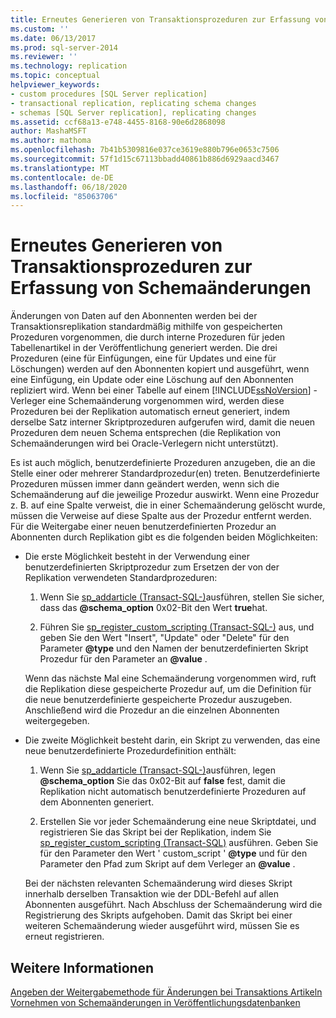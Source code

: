 ```yaml
---
title: Erneutes Generieren von Transaktionsprozeduren zur Erfassung von Schemaänderungen | Microsoft-Dokumentation
ms.custom: ''
ms.date: 06/13/2017
ms.prod: sql-server-2014
ms.reviewer: ''
ms.technology: replication
ms.topic: conceptual
helpviewer_keywords:
- custom procedures [SQL Server replication]
- transactional replication, replicating schema changes
- schemas [SQL Server replication], replicating changes
ms.assetid: ccf68a13-e748-4455-8168-90e6d2868098
author: MashaMSFT
ms.author: mathoma
ms.openlocfilehash: 7b41b5309816e037ce3619e880b796e0653c7506
ms.sourcegitcommit: 57f1d15c67113bbadd40861b886d6929aacd3467
ms.translationtype: MT
ms.contentlocale: de-DE
ms.lasthandoff: 06/18/2020
ms.locfileid: "85063706"
---
```

# <a name="regenerate-custom-transactional-procedures-to-reflect-schema-changes"></a>Erneutes Generieren von Transaktionsprozeduren zur Erfassung von Schemaänderungen
  Änderungen von Daten auf den Abonnenten werden bei der Transaktionsreplikation standardmäßig mithilfe von gespeicherten Prozeduren vorgenommen, die durch interne Prozeduren für jeden Tabellenartikel in der Veröffentlichung generiert werden. Die drei Prozeduren (eine für Einfügungen, eine für Updates und eine für Löschungen) werden auf den Abonnenten kopiert und ausgeführt, wenn eine Einfügung, ein Update oder eine Löschung auf den Abonnenten repliziert wird. Wenn bei einer Tabelle auf einem [!INCLUDE[ssNoVersion](../../../includes/ssnoversion-md.md)] -Verleger eine Schemaänderung vorgenommen wird, werden diese Prozeduren bei der Replikation automatisch erneut generiert, indem derselbe Satz interner Skriptprozeduren aufgerufen wird, damit die neuen Prozeduren dem neuen Schema entsprechen (die Replikation von Schemaänderungen wird bei Oracle-Verlegern nicht unterstützt).  
  
 Es ist auch möglich, benutzerdefinierte Prozeduren anzugeben, die an die Stelle einer oder mehrerer Standardprozedur(en) treten. Benutzerdefinierte Prozeduren müssen immer dann geändert werden, wenn sich die Schemaänderung auf die jeweilige Prozedur auswirkt. Wenn eine Prozedur z. B. auf eine Spalte verweist, die in einer Schemaänderung gelöscht wurde, müssen die Verweise auf diese Spalte aus der Prozedur entfernt werden. Für die Weitergabe einer neuen benutzerdefinierten Prozedur an Abonnenten durch Replikation gibt es die folgenden beiden Möglichkeiten:  
  
-   Die erste Möglichkeit besteht in der Verwendung einer benutzerdefinierten Skriptprozedur zum Ersetzen der von der Replikation verwendeten Standardprozeduren:  
  
    1.  Wenn Sie [sp_addarticle &#40;Transact-SQL-&#41;](/sql/relational-databases/system-stored-procedures/sp-addarticle-transact-sql)ausführen, stellen Sie sicher, dass das **@schema_option** 0x02-Bit den Wert **true**hat.  
  
    2.  Führen Sie [sp_register_custom_scripting &#40;Transact-SQL-&#41;](/sql/relational-databases/system-stored-procedures/sp-register-custom-scripting-transact-sql) aus, und geben Sie den Wert "Insert", "Update" oder "Delete" für den Parameter **@type** und den Namen der benutzerdefinierten Skript Prozedur für den Parameter an **@value** .  
  
     Wenn das nächste Mal eine Schemaänderung vorgenommen wird, ruft die Replikation diese gespeicherte Prozedur auf, um die Definition für die neue benutzerdefinierte gespeicherte Prozedur auszugeben. Anschließend wird die Prozedur an die einzelnen Abonnenten weitergegeben.  
  
-   Die zweite Möglichkeit besteht darin, ein Skript zu verwenden, das eine neue benutzerdefinierte Prozedurdefinition enthält:  
  
    1.  Wenn Sie [sp_addarticle &#40;Transact-SQL-&#41;](/sql/relational-databases/system-stored-procedures/sp-addarticle-transact-sql)ausführen, legen **@schema_option** Sie das 0x02-Bit auf **false** fest, damit die Replikation nicht automatisch benutzerdefinierte Prozeduren auf dem Abonnenten generiert.  
  
    2.  Erstellen Sie vor jeder Schemaänderung eine neue Skriptdatei, und registrieren Sie das Skript bei der Replikation, indem Sie [sp_register_custom_scripting &#40;Transact-SQL&#41;](/sql/relational-databases/system-stored-procedures/sp-register-custom-scripting-transact-sql) ausführen. Geben Sie für den Parameter den Wert ' custom_script ' **@type** und für den Parameter den Pfad zum Skript auf dem Verleger an **@value** .  
  
     Bei der nächsten relevanten Schemaänderung wird dieses Skript innerhalb derselben Transaktion wie der DDL-Befehl auf allen Abonnenten ausgeführt. Nach Abschluss der Schemaänderung wird die Registrierung des Skripts aufgehoben. Damit das Skript bei einer weiteren Schemaänderung wieder ausgeführt wird, müssen Sie es erneut registrieren.  
  
## <a name="see-also"></a>Weitere Informationen  
 [Angeben der Weitergabemethode für Änderungen bei Transaktions Artikeln](transactional-articles-specify-how-changes-are-propagated.md)   
 [Vornehmen von Schemaänderungen in Veröffentlichungsdatenbanken](../publish/make-schema-changes-on-publication-databases.md)  
  
  
